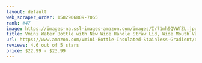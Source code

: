 ```yaml
---
layout: default 
﻿web_scraper_order: 1582906809-7065
rank: #47
image: https://images-na.ssl-images-amazon.com/images/I/71mh9QVWfZL.jpg
title: Vmini Water Bottle with New Wide Handle Straw Lid, Wide Mouth Vacuum Insulated 18/8…
url: https://www.amazon.com/Vmini-Bottle-Insulated-Stainless-Gradient/dp/B07VD7MVVT/ref=zg_mw_sporting-goods_47?_encoding=UTF8&psc=1&refRID=2VTEBFM0FKHWWGSXP9AH
reviews: 4.6 out of 5 stars
price: $22.99 - $23.99
---
```

